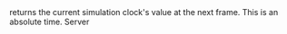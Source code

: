 <function name="GetNextFrameTime" parent="IPhysicsEnvironment" type="classfunc">
	<description>
		returns the current simulation clock's value at the next frame.
		This is an absolute time.
	</description>
	<realm>Server</realm>
	<args>
	</args>
	<rets>
		<ret name="" type="number "></ret>
	</rets>
</function>